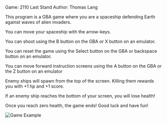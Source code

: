 Game: 2110 Last Stand
Author: Thomas Lang

This program is a GBA game where you are a spaceship defending Earth against waves of alien invaders.

You can move your spaceship with the arrow-keys.

You can shoot using the B button on the GBA or X button on an emulator.

You can reset the game using the Select button on the GBA or backspace button on an emulator.

You can move forward instruction screens using the A button on the GBA or the Z button on an emulator

Enemy ships will spawn from the top of the screen. Killing them rewards you with +1 hp and +1 score.

If an enemy ship reaches the bottom of your screen, you will lose health! 

Once you reach zero health, the game ends! Good luck and have fun!

![Game Example](https://imgur.com/a/yzkAu0o)
